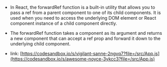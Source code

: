 - In React, the forwardRef function is a built-in utility that allows you to pass a ref from a parent component to one of its child components. It is used when you need to access the underlying DOM element or React component instance of a child component directly.

- The forwardRef function takes a component as its argument and returns a new component that can accept a ref prop and forward it down to the underlying child component.

- link: [https://codesandbox.io/s/vigilant-sanne-2ngvq7?file=/src/App.js](https://codesandbox.io/s/awesome-noyce-3ykcc3?file=/src/App.js)
